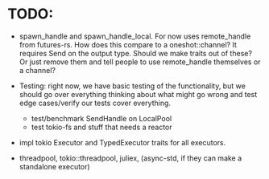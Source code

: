 # TODO:

- spawn_handle and spawn_handle_local. For now uses remote_handle from futures-rs. How does this compare to a oneshot::channel? It requires Send on the output type. Should we make traits out of these? Or just remove them and tell people to use remote_handle themselves or a channel?

- Testing: right now, we have basic testing of the functionality, but we should go over everything thinking about what might go wrong and test edge cases/verify our tests cover everything.
  - test/benchmark SendHandle on LocalPool
  - test tokio-fs and stuff that needs a reactor

- impl tokio Executor and TypedExecutor traits for all executors.

- threadpool, tokio::threadpool, juliex, (async-std, if they can make a standalone executor)
